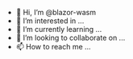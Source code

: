 - 👋 Hi, I’m @blazor-wasm
- 👀 I’m interested in ...
- 🌱 I’m currently learning ...
- 💞️ I’m looking to collaborate on ...
- 📫 How to reach me ...

<!---
blazor-wasm/blazor-wasm is a ✨ special ✨ repository because its `README.md` (this file) appears on your GitHub profile.
You can click the Preview link to take a look at your changes.
--->
